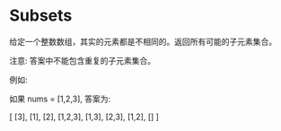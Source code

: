 # Subsets

给定一个整数数组，其实的元素都是不相同的。返回所有可能的子元素集合。

注意: 答案中不能包含重复的子元素集合。

例如:

如果 nums = [1,2,3], 答案为:

[
  [3],
  [1],
  [2],
  [1,2,3],
  [1,3],
  [2,3],
  [1,2],
  []
]
